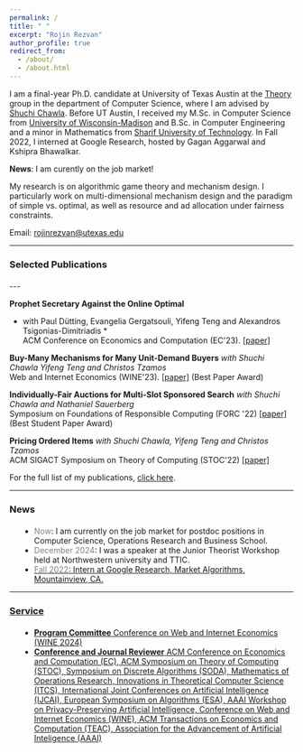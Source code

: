 ```yaml
---
permalink: /
title: " "
excerpt: "Rojin Rezvan"
author_profile: true
redirect_from: 
  - /about/
  - /about.html
---
```


I am a final-year Ph.D. candidate at University of Texas Austin at the  [Theory](https://www.cs.utexas.edu/act) group in the department of Computer Science, where I am advised by [Shuchi Chawla](https://www.cs.utexas.edu/~shuchi/). 
Before UT Austin, I received my M.Sc. in Computer Science from [University of Wisconsin-Madison](https://www.cs.wisc.edu/) and B.Sc. in Computer Engineering and a minor in Mathematics from [Sharif University of Technology](http://www.en.sharif.edu/).
In Fall 2022, I interned at Google Research, hosted by Gagan Aggarwal and Kshipra Bhawalkar.

**News**: I am curently on the job market!

My research is on algorithmic game theory and mechanism design. I particularly work on multi-dimensional mechanism design and the paradigm of simple vs. optimal, as well as resource and ad allocation under fairness constraints.





Email: rojinrezvan@utexas.edu






---

### Selected Publications
<div style="margin-bottom: 20px;"></div>
---


**Prophet Secretary Against the Online Optimal**
* with Paul Dütting, Evangelia Gergatsouli, Yifeng Teng and Alexandros Tsigonias-Dimitriadis *\
ACM Conference on Economics and Computation (EC'23). [\[paper\]](https://arxiv.org/abs/2305.11144)


**Buy-Many Mechanisms for Many Unit-Demand Buyers**
*with Shuchi Chawla Yifeng Teng and Christos Tzamos*\
Web and Internet Economics (WINE'23). [\[paper\]](https://arxiv.org/abs/2204.01962) (Best Paper Award)

**Individually-Fair Auctions for Multi-Slot Sponsored Search**
*with  Shuchi Chawla and Nathaniel Sauerberg*\
 Symposium on Foundations of Responsible Computing (FORC '22) [\[paper\]](https://arxiv.org/abs/2204.04136) (Best Student Paper Award)

**Pricing Ordered Items**
*with Shuchi Chawla, Yifeng Teng and Christos Tzamos*\
ACM SIGACT Symposium on Theory of Computing (STOC'22) [\[paper\]](https://arxiv.org/abs/2106.04704)



For the full list of my publications, [click here](https://rojinrezvan.github.io/publications/).

---

### News
<div style="margin-bottom: 20px;"></div>
<div style="margin-left: 20px;"> 
     <ul>
       
<li> <span style="color: gray">Now</span>: I am currently on the job market for postdoc positions in Computer Science, Operations Research and Business School.</li>

<li> <span style="color: gray">December 2024</span>: I was a speaker at the Junior Theorist Workshop held at Northwestern university and TTIC. <a href="https://theory.cs.northwestern.edu/junior-theorists-workshop-2024/">  </li>

<li> <span style="color: gray">Fall 2022</span>: Intern at Google Research, Market Algorithms, Mountainview, CA.</li>
     </ul>
</div>

---

### Service
<div style="margin-bottom: 20px;"></div>

<div style="margin-left: 20px;"> 
  <ul>
  <li><strong>Program Committee</strong> Conference on Web and Internet Economics (WINE 2024)</li>
<li><strong>Conference and Journal Reviewer</strong>  ACM Conference on Economics and Computation (EC), ACM Symposium on Theory of Computing (STOC), Symposium on Discrete Algorithms (SODA), Mathematics of Operations Research, Innovations in Theoretical Computer Science (ITCS), International Joint Conferences on Artificial Intelligence (IJCAI), European Symposium on Algorithms (ESA), AAAI Workshop on Privacy-Preserving Artificial Intelligence, Conference on Web and Internet Economics (WINE), ACM Transactions on Economics and Computation (TEAC), Association for the Advancement of Artificial Inteligence (AAAI)</li>
  </ul>
</div>
